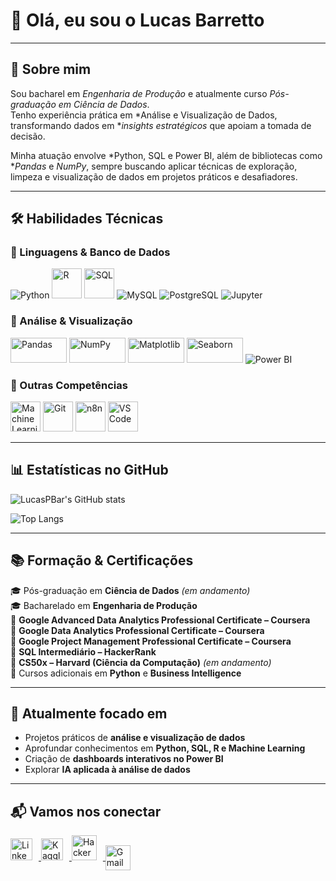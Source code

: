 # 👋 Olá, eu sou o Lucas Barretto

---

## 🚀 Sobre mim  

Sou bacharel em *Engenharia de Produção* e atualmente curso *Pós-graduação em Ciência de Dados*.  
Tenho experiência prática em *Análise e Visualização de Dados, transformando dados em **insights estratégicos* que apoiam a tomada de decisão.  

Minha atuação envolve *Python, SQL e Power BI, além de bibliotecas como **Pandas* e *NumPy*, sempre buscando aplicar técnicas de exploração, limpeza e visualização de dados em projetos práticos e desafiadores.  

---

## 🛠️ Habilidades Técnicas

### 🔹 Linguagens & Banco de Dados
<p align="left">
  <img src="https://img.icons8.com/color/48/000000/python.png" alt="Python"/>
  <img src="https://www.r-project.org/logo/Rlogo.png" alt="R" width="48" height="48"/>
  <img src="https://img.icons8.com/external-flat-juicy-fish/60/000000/external-sql-coding-and-development-flat-flat-juicy-fish.png" alt="SQL" width="48" height="48"/>
  <img src="https://img.icons8.com/color/48/000000/mysql-logo.png" alt="MySQL"/>
  <img src="https://img.icons8.com/color/48/000000/postgreesql.png" alt="PostgreSQL"/>
  <img src="https://img.icons8.com/fluency/48/000000/jupyter.png" alt="Jupyter"/>
</p>

### 🔹 Análise & Visualização
<p align="left">
  <img src="https://upload.wikimedia.org/wikipedia/commons/e/ed/Pandas_logo.svg" alt="Pandas" width="90" height="40"/>
  <img src="https://upload.wikimedia.org/wikipedia/commons/1/1a/NumPy_logo.svg" alt="NumPy" width="90" height="40"/>
  <img src="https://matplotlib.org/_static/logo2_compressed.svg" alt="Matplotlib" width="90" height="40"/>
  <img src="https://seaborn.pydata.org/_static/logo-wide-lightbg.svg" alt="Seaborn" width="90" height="40"/>
  <img src="https://img.icons8.com/color/48/000000/power-bi.png" alt="Power BI"/>
</p>

### 🔹 Outras Competências
<p align="left">
  <img src="https://img.icons8.com/color/48/000000/artificial-intelligence.png" alt="Machine Learning" width="48" height="48"/>
  <img src="https://img.icons8.com/color/48/000000/git.png" alt="Git" width="48" height="48"/>
  <img src="https://n8n.io/favicon-32x32.png" alt="n8n" width="48" height="48"/>
  <img src="https://img.icons8.com/color/48/000000/visual-studio-code-2019.png" alt="VSCode" width="48" height="48"/>
</p>



---

## 📊 Estatísticas no GitHub

<!-- Estatísticas de contribuição -->
![LucasPBar's GitHub stats](https://github-readme-stats.vercel.app/api?username=LucasPBar&show_icons=true&theme=dark&include_all_commits=true)

<!-- Linguagens mais usadas -->
![Top Langs](https://github-readme-stats.vercel.app/api/top-langs/?username=LucasPBar&langs_count=8&theme=dark&include_all_commits=true)

</div>

---

## 📚 Formação & Certificações  

🎓 Pós-graduação em **Ciência de Dados** *(em andamento)*  
🎓 Bacharelado em **Engenharia de Produção**  
📜 **Google Advanced Data Analytics Professional Certificate – Coursera**  
📜 **Google Data Analytics Professional Certificate – Coursera**  
📜 **Google Project Management Professional Certificate – Coursera**  
📜 **SQL Intermediário – HackerRank**  
📜 **CS50x – Harvard (Ciência da Computação)** *(em andamento)*  
📜 Cursos adicionais em **Python** e **Business Intelligence**  

---

## 🌱 Atualmente focado em  

- Projetos práticos de **análise e visualização de dados**  
- Aprofundar conhecimentos em **Python, SQL, R e Machine Learning**  
- Criação de **dashboards interativos no Power BI**  
- Explorar **IA aplicada à análise de dados**  

---

## 📬 Vamos nos conectar

<p align="left">
  <a href="https://www.linkedin.com/in/lucaspimentabarretto/" target="_blank">
    <img src="https://raw.githubusercontent.com/rahuldkjain/github-profile-readme-generator/master/src/images/icons/Social/linked-in-alt.svg" alt="LinkedIn" height="35" width="35" style="margin-right: 10px;" />
  </a>
  <a href="https://www.kaggle.com/lucaspbarretto" target="_blank">
    <img src="https://raw.githubusercontent.com/rahuldkjain/github-profile-readme-generator/master/src/images/icons/Social/kaggle.svg" alt="Kaggle" height="35" width="35" style="margin-right: 10px;" />
  </a>
  <a href="https://www.hackerrank.com/lucaspimenta1805" target="_blank">
    <img src="https://raw.githubusercontent.com/rahuldkjain/github-profile-readme-generator/master/src/images/icons/Social/hackerrank.svg" alt="HackerRank" height="40" width="40" style="margin-right: 10px;" />
  </a>
  <a href="https://mail.google.com/mail/?view=cm&fs=1&to=lucaspimenta1805@gmail.com&su=Contato%20pelo%20portfólio&body=Olá%20Lucas," target="_blank">
    <img src="https://img.icons8.com/color/48/000000/gmail.png" alt="Gmail" height="40" width="40" style="vertical-align: middle;" />
  </a>
</p>
